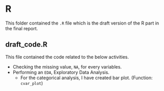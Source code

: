 # R

This folder contained the `.R` file which is the draft version of the R part in the final report.

## draft_code.R

This file contained the code related to the below activities.
* Checking the missing value, `NA`, for every variables.
* Performing an `EDA`, Exploratory Data Analysis.
	* For the categorical analysis, I have created bar plot. (Function: `cvar_plot`)